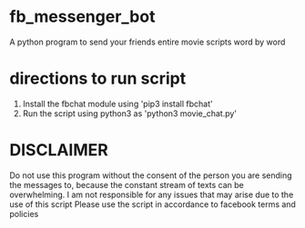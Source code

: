 # fb_messenger_bot
A python program to send your friends entire movie scripts word by word



# directions to run script
1) Install the fbchat module using 'pip3 install fbchat'
2) Run the script using python3 as 'python3 movie_chat.py'

# DISCLAIMER
Do not use this program without the consent of the person you are sending the messages to, because the constant stream of texts can be overwhelming.
I am not responsible for any issues that may arise due to the use of this script
Please use the script in accordance to facebook terms and policies
